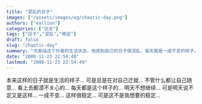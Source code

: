 ```yaml
---
title: "混乱的日子"
images: ["/assets/images/og/chaotic-day.png"]
authors: ["eallion"]
categories: ["日志"]
tags: ["日子","混乱","稳定"]
draft: false
slug: "chaotic-day"
summary: "文章描述了作者的生活状态，他感到自己的日子很混乱，每天都是一成不变的样子。虽然这种稳定让人感到安心，但并不是作者所期望的。他希望能够改变现状，追求更有意义和充实的生活。"
date: "2008-11-23 22:54:49"
lastmod: "2008-11-23 22:54:49"
---
```


本来这样的日子就是生活的样子...
可是总是在对自己迁就...
不管什么都让自己随意...
看上去都漠不关心的...
每天都是这个样子的...
明天不想继续...
可是明天说不定又是这样...
一成不变...
这样很稳定...
可是这不是我想要的稳定...
